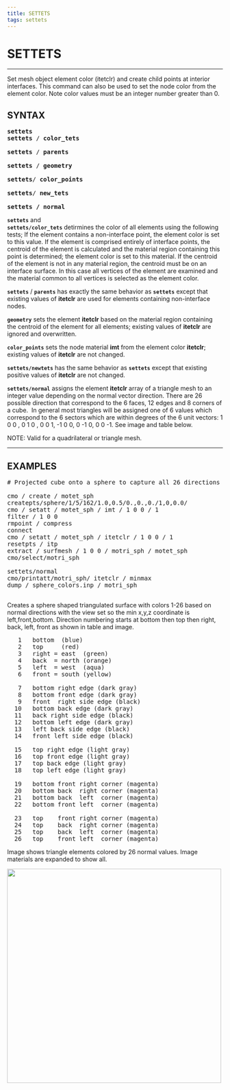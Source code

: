 ```yaml
---
title: SETTETS
tags: settets
---
```


# SETTETS 

-----------------------------

Set mesh object element color (itetclr) and create child points at interior
interfaces. This command can also be used to set the node color from the
element color. Note color values must be an integer number greater than 0.

## SYNTAX
<pre>
<b>settets</b>
<b>settets</b> / <b>color_tets</b>

<b>settets</b> / <b>parents</b>

<b>settets</b> / <b>geometry</b>

<b>settets</b>/ <b>color_points</b>

<b>settets</b>/ <b>new_tets</b>

<b>settets / normal</b>
</pre>


**`settets`** and  
**`settets/color_tets`** detirmines the color of all elements using the following tests; 
If the element contains a non-interface point, the element color is set to this value. If the
element is comprised entirely of interface points, the centroid of the element is calculated and the material region containing this point is determined; the element color is set to this material. If the centroid of the element is not in any material region, the centroid must be on an interface surface. In this case all vertices of the element are examined
and the material common to all vertices is selected as the element color.


**`settets`** / **`parents`** has exactly the same behavior as **`settets`** except that existing values of **itetclr** are used for elements containing non-interface nodes.


**`geometry`** sets the element **itetclr** based on the material region containing the centroid of the element for all elements; existing values
of **itetclr** are ignored and overwritten.


 **`color_points`** sets the node material **imt** from the element color **itetclr**; existing values of **itetclr** are not changed.


**`settets/newtets`** has the same behavior  as **`settets`** except that existing positive values of **itetclr** are not changed.


**`settets/normal`** assigns the element **itetclr** array of a triangle mesh to an integer value depending on the normal vector direction. There are 26
possible direction that correspond to the 6 faces, 12 edges and 8
corners of a cube.  In general most triangles will be assigned one of 6
values which correspond to the 6 sectors which are within  degrees of
the 6 unit vectors: 1 0 0 , 0 1 0 , 0 0 1, -1 0 0, 0 -1 0, 0 0 -1. See image and table below.

NOTE: Valid for a quadrilateral or triangle mesh.


<hr>


## EXAMPLES

<pre>
# Projected cube onto a sphere to capture all 26 directions

cmo / create / motet_sph
createpts/sphere/1/5/162/1.0,0.5/0.,0.,0./1,0,0.0/ 
cmo / setatt / motet_sph / imt / 1 0 0 / 1
filter / 1 0 0 
rmpoint / compress
connect
cmo / setatt / motet_sph / itetclr / 1 0 0 / 1
resetpts / itp
extract / surfmesh / 1 0 0 / motri_sph / motet_sph
cmo/select/motri_sph

settets/normal
cmo/printatt/motri_sph/ itetclr / minmax
dump / sphere_colors.inp / motri_sph

</pre>

Creates a sphere shaped triangulated surface with colors 1-26 based on normal directions with the view set so the min x,y,z coordinate is left,front,bottom. Direction numbering starts at bottom then top then right, back, left, front as shown in table and image.

<pre>
   1   bottom  (blue)
   2   top     (red)
   3   right = east  (green)
   4   back  = north (orange)
   5   left  = west  (aqua)
   6   front = south (yellow)

   7   bottom right edge (dark gray)
   8   bottom front edge (dark gray)
   9   front  right side edge (black)
  10   bottom back edge (dark gray)
  11   back right side edge (black)
  12   bottom left edge (dark gray)
  13   left back side edge (black)
  14   front left side edge (black)

  15   top right edge (light gray)
  16   top front edge (light gray)
  17   top back edge (light gray)
  18   top left edge (light gray)

  19   bottom front right corner (magenta)
  20   bottom back  right corner (magenta)
  21   bottom back  left  corner (magenta)
  22   bottom front left  corner (magenta)

  23   top    front right corner (magenta)
  24   top    back  right corner (magenta)
  25   top    back  left  corner (magenta)
  26   top    front left  corner (magenta)
</pre>

Image shows triangle elements colored by 26 normal values. Image materials are expanded to show all.

<img width="500" src="https://lanl.github.io/LaGriT/assets/images/sphere_cube_colors26_expand.png">

